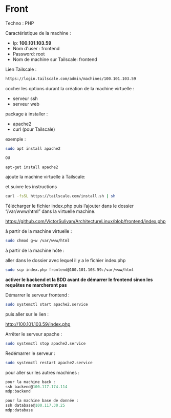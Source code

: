 # Front

Techno : PHP

Caractéristique de la machine :

- Ip: **100.101.103.59**
- Nom d'user : frontend
- Password: root
- Nom de machine sur Tailscale: frontend

Lien Tailscale : 
```bash
https://login.tailscale.com/admin/machines/100.101.103.59
```

cocher les options durant la création de la machine virtuelle :

- serveur ssh
- serveur web

package à installer :

- apache2
- curl (pour Tailscale)

exemple :

```bash
sudo apt install apache2

OU

apt-get install apache2
```

ajoute la machine virtuelle à Tailscale:

et suivre les instructions

```bash
curl -fsSL https://tailscale.com/install.sh | sh
```

Télécharger le fichier index.php puis l’ajouter dans le dossier “/var/www/html” dans la virtuelle machine.

https://github.com/VictorSulivan/ArchitectureLinux/blob/frontend/index.php

à partir de la machine virtuelle :

```bash
sudo chmod g+w /var/www/html
```

à partir de la machine hôte :

aller dans le dossier avec lequel il y a le fichier index.php

```bash
sudo scp index.php frontend@100.101.103.59:/var/www/html
```

**activer le backend et la BDD avant de démarrer le frontend sinon les requêtes ne marcheront pas**

Démarrer le serveur frontend :

```bash
sudo systemctl start apache2.service
```

puis aller sur le lien :

http://100.101.103.59/index.php

Arrêter le serveur apache :

```bash
sudo systemctl stop apache2.service
```

Redémarrer le serveur :

```bash
sudo systemctl restart apache2.service
```

pour aller sur les autres machines :
```jsx
pour la machine back :
ssh backend@100.117.174.114
mdp:backend

pour la machine base de donnée :
ssh database@100.117.30.25
mdp:database
```
